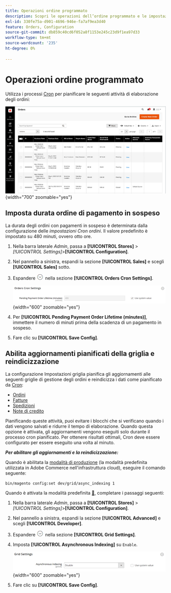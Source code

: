 ```yaml
---
title: Operazioni ordine programmato
description: Scopri le operazioni dell’ordine programmato e le impostazioni cron dell’ordine che supportano questa funzionalità.
exl-id: 330fe75a-d901-4696-946e-fa7af9ea3d40
feature: Orders, Configuration
source-git-commit: db859c40cd6f052a8f1153e245c23d9f1ea97d33
workflow-type: tm+mt
source-wordcount: '235'
ht-degree: 0%

---
```


# Operazioni ordine programmato

Utilizza i processi [Cron](../systems/cron.md) per pianificare le seguenti attività di elaborazione degli ordini:

![Griglia ordini](./assets/orders-grid.png){width="700" zoomable="yes"}

## Imposta durata ordine di pagamento in sospeso

La durata degli ordini con pagamenti in sospeso è determinata dalla configurazione delle _impostazioni Cron ordini_. Il valore predefinito è impostato su 480 minuti, ovvero otto ore.

1. Nella barra laterale _Admin_, passa a **[!UICONTROL Stores]** > _[!UICONTROL Settings]_>**[!UICONTROL Configuration]**.

1. Nel pannello a sinistra, espandi la sezione **[!UICONTROL Sales]** e scegli **[!UICONTROL Sales]** sotto.

1. Espandere ![Il selettore di espansione](../assets/icon-display-expand.png) nella sezione **[!UICONTROL Orders Cron Settings]**.

   ![Impostazioni Cron Ordini](../configuration-reference/sales/assets/sales-orders-cron-settings.png){width="600" zoomable="yes"}

1. Per **[!UICONTROL Pending Payment Order Lifetime (minutes)]**, immettere il numero di minuti prima della scadenza di un pagamento in sospeso.

1. Fare clic su **[!UICONTROL Save Config]**.

## Abilita aggiornamenti pianificati della griglia e reindicizzazione

La configurazione Impostazioni griglia pianifica gli aggiornamenti alle seguenti griglie di gestione degli ordini e reindicizza i dati come pianificato da [Cron](../systems/cron.md):

- [Ordini](orders.md#orders-workspace)
- [Fatture](invoices.md)
- [Spedizioni](shipments.md)
- [Note di credito](credit-memos.md)

Pianificando queste attività, puoi evitare i blocchi che si verificano quando i dati vengono salvati e ridurre il tempo di elaborazione. Quando questa opzione è attivata, gli aggiornamenti vengono eseguiti solo durante il processo cron pianificato. Per ottenere risultati ottimali, Cron deve essere configurato per essere eseguito una volta al minuto.

**_Per abilitare gli aggiornamenti e la reindicizzazione:_**

Quando è abilitata la [modalità di produzione](https://experienceleague.adobe.com/docs/commerce-operations/configuration-guide/setup/application-modes.html#production-mode) (la modalità predefinita utilizzata in Adobe Commerce nell&#39;infrastruttura cloud), eseguire il comando seguente:

``bin/magento config:set dev/grid/async_indexing 1``

Quando è attivata la modalità predefinita [&#128279;](https://experienceleague.adobe.com/docs/commerce-operations/configuration-guide/setup/application-modes.html#default-mode), completare i passaggi seguenti:

1. Nella barra laterale _Admin_, passa a **[!UICONTROL Stores]** > _[!UICONTROL Settings]_>**[!UICONTROL Configuration]**.

1. Nel pannello a sinistra, espandi la sezione **[!UICONTROL Advanced]** e scegli **[!UICONTROL Developer]**.

1. Espandere ![Il selettore di espansione](../assets/icon-display-expand.png) nella sezione **[!UICONTROL Grid Settings]**.

1. Imposta **[!UICONTROL Asynchronous Indexing]** su `Enable`.

   ![Impostazioni griglia](../configuration-reference/advanced/assets/developer-grid-settings.png){width="600" zoomable="yes"}

1. Fare clic su **[!UICONTROL Save Config]**.
